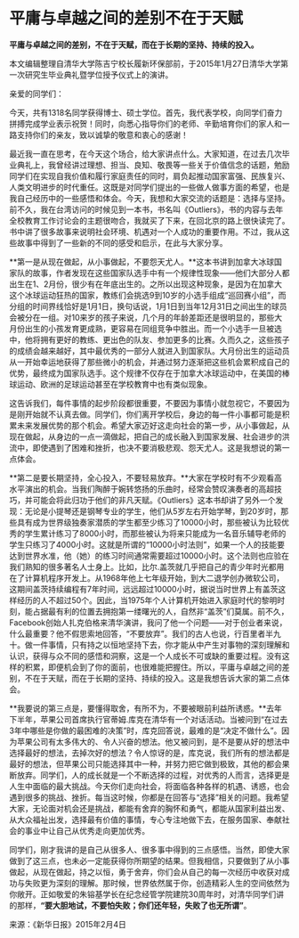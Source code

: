 # 平庸与卓越之间的差别不在于天赋


 **平庸与卓越之间的差别，不在于天赋，而在于长期的坚持、持续的投入。** 

本文编辑整理自清华大学陈吉宁校长履新环保部前，于2015年1月27日清华大学第一次研究生毕业典礼暨学位授予仪式上的演讲。

 <!--more-->

亲爱的同学们：

今天，共有1318名同学获得博士、硕士学位。首先，我代表学校，向同学们奋力拼搏完成学业表示祝贺！同时，向悉心指导你们的老师、辛勤培育你们的家人和一路支持你们的亲友，致以诚挚的敬意和衷心的感谢！

最近我一直在思考，在今天这个场合，给大家讲点什么。大家知道，在过去几次毕业典礼上，我曾经讲过理想、担当、良知、敬畏等一些关于价值信念的话题，勉励同学们在实现自我价值和履行家庭责任的同时，肩负起推动国家富强、民族复兴、人类文明进步的时代重任。这既是对同学们提出的一些做人做事方面的希望，也是我自己经历中的一些感悟和体会。今天，我想和大家交流的话题是：选择与坚持。前不久，我在台湾访问的时候见到一本书，书名叫《Outliers》，书的内容与去年全校教育工作讨论会的主题很吻合，我就买了下来，在回北京的路上很快读完了。书中讲了很多故事来说明社会环境、机遇对一个人成功的重要作用。不过，我从这些故事中得到了一些新的不同的感受和启示，在此与大家分享。

**第一是从现在做起，从小事做起，不要怨天尤人。**这本书讲到加拿大冰球国家队的故事，作者发现在这些国家队选手中有一个规律性现象——他们大部分人都出生在1、2月份，很少有在年底出生的。之所以出现这种现象，是因为在加拿大这个冰球运动狂热的国家，教练们会挑选9到10岁的小选手组成“巡回赛小组”，而分组的时间界线恰好是1月1日，换句话说，1月1日到当年12月31日之间出生的球员会被分在一组。对10来岁的孩子来说，几个月的年龄差距还是很明显的，那些大月份出生的小孩发育更成熟，更容易在同组竞争中胜出。而一个小选手一旦被选中，他将拥有更好的教练、更出色的队友、参加更多的比赛。久而久之，这些孩子的成绩会越来越好，其中最优秀的一部分人就进入到国家队。大月份出生的运动员从一开始幸运地获得了那些微小的机会，并通过努力逐渐把这些机会累积成自己的优势，最终成为国家队选手。这个规律不仅存在于加拿大冰球运动中，在美国的棒球运动、欧洲的足球运动甚至在学校教育中也有类似现象。

这告诉我们，每件事情的起步阶段都很重要，不要因为事情小就忽视它，不要因为是刚开始就不认真去做。同学们，你们离开学校后，身边的每一件小事都可能是积累未来发展优势的那个机会。希望大家迈好这走向社会的第一步，从小事做起，从现在做起，从身边的一点一滴做起，把自己的成长融入到国家发展、社会进步的洪流中，即使遇到了困难和挫折，也决不要消极悲观、怨天尤人。这是我想说的第一点体会。

**第二是要长期坚持，全心投入，不要轻易放弃。**大家在学校时有不少观看高水平演出的机会。当我们陶醉于婉转悠扬的乐曲时，经常会赞叹演奏者的高超技巧，并可能会将此归功于他们的非凡天赋。《Outliers》这本书却讲了另外一个发现：无论是小提琴还是钢琴专业的学生，他们从5岁左右开始学琴，到20岁时，那些具有成为世界级独奏家潜质的学生都至少练习了10000小时，那些被认为比较优秀的学生累计练习了8000小时，而那些被认为将来只能成为一名音乐辅导老师的学生只练习了4000小时。这就是所谓的“10000小时法则”，如果一个人的技能要达到世界水准，他（她）的练习时间通常需要超过10000小时。这个法则也应验在我们熟知的很多著名人士身上。比如，比尔.盖茨就几乎把自己的青少年时光都用在了计算机程序开发上。从1968年他上七年级开始，到大二退学创办微软公司，这期间盖茨持续编程有7年时间，远远超过10000小时，据说当时世界上有盖茨这样经历的人不超过50个。因此，当1975年个人计算机开始进入家庭时代的黎明时刻，能占据最有利的位置去拥抱第一缕曙光的人，自然非“盖茨”们莫属。前不久，Facebook创始人扎克伯格来清华演讲，我问了他一个问题——对于创业者来说，什么最重要？他不假思索地回答，“不要放弃”。我们的古人也说，行百里者半九十。做一件事情，只有持之以恒地坚持下去，你才能从中产生对事物的深刻理解和认识，获得与众不同的感悟和洞察，这是一个人成长不可或缺的重要过程。没有这样的积累，即便机会到了你的面前，也很难能把握住。所以，平庸与卓越之间的差别，不在于天赋，而在于长期的坚持、持续的投入。这是我想告诉大家的第二点体会。

**我要说的第三点是，要懂得取舍，有所不为，不要被眼前利益所诱惑。**去年下半年，苹果公司首席执行官蒂姆.库克在清华有一个对话活动。当被问到“在过去3年中哪些是你做的最困难的决策”时，库克回答说，最难的是“决定不做什么”。因为苹果公司有太多伟大的、令人兴奋的想法。他又被问到，是不是要从好的想法中选择最好的想法，去掉次好的想法？令人惊讶的是，库克说，我们所有的想法都是最好的想法，但苹果公司只能选择其中一种，并努力把它做到极致，其他的都会果断放弃。同学们，人的成长就是一个不断选择的过程，对优秀的人而言，选择更是人生中面临的最大挑战。今天你们走向社会，将面临各种各样的机遇、诱惑，也会遇到很多的挑战、挫折。每当这时候，你都是在回答与“选择”相关的问题。我希望大家，无论面对机会还是挑战，都能有舍弃的胸怀和勇气，都能从国家利益出发、从大众福祉出发，选择最有价值的事情，专心专注地做下去，在服务国家、奉献社会的事业中让自己从优秀走向更加优秀。

同学们，刚才我讲的是自己从很多人、很多事中得到的三点感悟。当然，即使大家做到了这三点，也未必一定能获得你所期望的结果。但我相信，只要做到了从小事做起，从现在做起，持之以恒，勇于舍弃，你们会从自己的每一次经历中收获对成功与失败更为深刻的理解。那时候，世界依然属于你，创造精彩人生的空间依然为你敞开。正如敬爱的朱镕基学长在纪念经管学院建院30周年时，对清华同学们讲的那样，**“要大胆地试，不要怕失败；你们还年轻，失败了也无所谓”**。



来源：《新华日报》2015年2月4日


